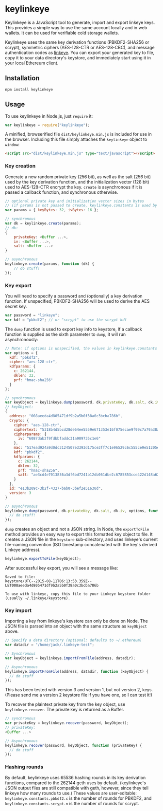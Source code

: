 # keylinkeye


Keylinkeye is a JavaScript tool to generate, import and export linkeye keys.  This provides a simple way to use the same account locally and in web wallets.  It can be used for verifiable cold storage wallets.

Keylinkeye uses the same key derivation functions (PBKDF2-SHA256 or scrypt), symmetric ciphers (AES-128-CTR or AES-128-CBC), and message authentication codes as [linkeye](https://github.com/linkeye/linkeye).  You can export your generated key to file, copy it to your data directory's keystore, and immediately start using it in your local Ethereum client.

## Installation

```
npm install keylinkeye
```

## Usage

To use keylinkeye in Node.js, just `require` it:

```javascript
var keylinkeye = require("keylinkeye");
```

A minified, browserified file `dist/keylinkeye.min.js` is included for use in the browser.  Including this file simply attaches the `keylinkeye` object to `window`:

```html
<script src="dist/keylinkeye.min.js" type="text/javascript"></script>
```

### Key creation

Generate a new random private key (256 bit), as well as the salt (256 bit) used by the key derivation function, and the initialization vector (128 bit) used to AES-128-CTR encrypt the key.  `create` is asynchronous if it is passed a callback function, and synchronous otherwise.

```javascript
// optional private key and initialization vector sizes in bytes
// (if params is not passed to create, keylinkeye.constants is used by default)
var params = { keyBytes: 32, ivBytes: 16 };

// synchronous
var dk = keylinkeye.create(params);
// dk:
{
    privateKey: <Buffer ...>,
    iv: <Buffer ...>,
    salt: <Buffer ...>
}

// asynchronous
keylinkeye.create(params, function (dk) {
    // do stuff!
});
```

### Key export

You will need to specify a password and (optionally) a key derivation function.  If unspecified, PBKDF2-SHA256 will be used to derive the AES secret key.

```javascript
var password = "linkeye";
var kdf = "pbkdf2"; // or "scrypt" to use the scrypt kdf
```

The `dump` function is used to export key info to keystore, If a callback function is supplied as the sixth parameter to `dump`, it will run asynchronously:

```javascript
// Note: if options is unspecified, the values in keylinkeye.constants are used.
var options = {
  kdf: "pbkdf2",
  cipher: "aes-128-ctr",
  kdfparams: {
    c: 262144,
    dklen: 32,
    prf: "hmac-sha256"
  }
};

// synchronous
var keyObject = keylinkeye.dump(password, dk.privateKey, dk.salt, dk.iv, options);
// keyObject:
{
  address: "008aeeda4d805471df9b2a5b0f38a0c3bcba786b",
  Crypto: {
    cipher: "aes-128-ctr",
    ciphertext: "5318b4d5bcd28de64ee5559e671353e16f075ecae9f99c7a79a38af5f869aa46",
    cipherparams: {
      iv: "6087dab2f9fdbbfaddc31a909735c1e6"
    },
    mac: "517ead924a9d0dc3124507e3393d175ce3ff7c1e96529c6c555ce9e51205e9b2",
    kdf: "pbkdf2",
    kdfparams: {
      c: 262144,
      dklen: 32,
      prf: "hmac-sha256",
      salt: "ae3cd4e7013836a3df6bd7241b12db061dbe2c6785853cce422d148a624ce0bd"
    }
  },
  id: "e13b209c-3b2f-4327-bab0-3bef2e51630d",
  version: 3
}

// asynchronous
keylinkeye.dump(password, dk.privateKey, dk.salt, dk.iv, options, function (keyObject) {
  // do stuff!
});
```

`dump` creates an object and not a JSON string.  In Node, the `exportToFile` method provides an easy way to export this formatted key object to file.  It creates a JSON file in the `keystore` sub-directory, and uses linkeye's current file-naming convention (ISO timestamp concatenated with the key's derived Linkeye address).

```javascript
keylinkeye.exportToFile(keyObject);
```

After successful key export, you will see a message like:

```
Saved to file:
keystore/UTC--2015-08-11T06:13:53.359Z--LET008aeeda4d805471df9b2a5b0f38a0c3bcba786b

To use with linkeye, copy this file to your Linkeye keystore folder
(usually ~/.linkeye/keystore).
```

### Key import

Importing a key from linkeye's keystore can only be done on Node.  The JSON file is parsed into an object with the same structure as `keyObject` above.

```javascript
// Specify a data directory (optional; defaults to ~/.ethereum)
var datadir = "/home/jack/.linkeye-test";

// Synchronous
var keyObject = keylinkeye.importFromFile(address, datadir);

// Asynchronous
keylinkeye.importFromFile(address, datadir, function (keyObject) {
  // do stuff
});
```
This has been tested with version 3 and version 1, but not version 2, keys.  (Please send me a version 2 keystore file if you have one, so I can test it!)

To recover the plaintext private key from the key object, use `keylinkeye.recover`.  The private key is returned as a Buffer.

```javascript
// synchronous
var privateKey = keylinkeye.recover(password, keyObject);
// privateKey:
<Buffer ...>

// Asynchronous
keylinkeye.recover(password, keyObject, function (privateKey) {
  // do stuff
});
```

### Hashing rounds

By default, keylinkeye uses 65536 hashing rounds in its key derivation functions, compared to the 262144 geth uses by default.  (keylinkeye's JSON output files are still compatible with geth, however, since they tell linkeye how many rounds to use.)  These values are user-editable: `keylinkeye.constants.pbkdf2.c` is the number of rounds for PBKDF2, and `keylinkeye.constants.scrypt.n` is the number of rounds for scrypt.
